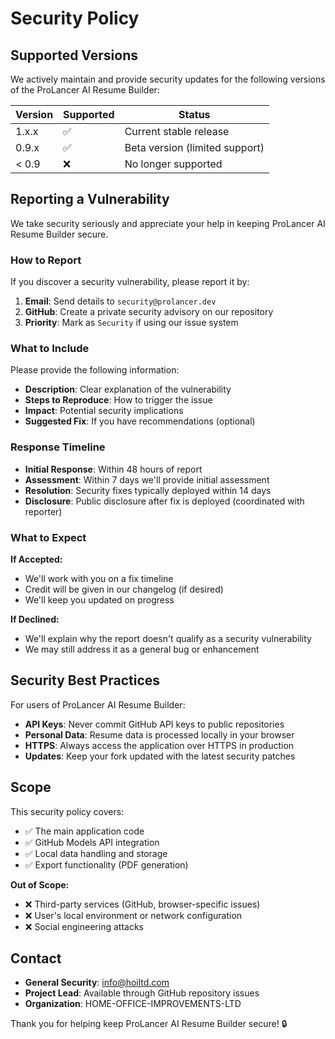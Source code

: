 # Security Policy

## Supported Versions

We actively maintain and provide security updates for the following versions of the ProLancer AI Resume Builder:

| Version | Supported          | Status |
| ------- | ------------------ | ------ |
| 1.x.x   | :white_check_mark: | Current stable release |
| 0.9.x   | :white_check_mark: | Beta version (limited support) |
| < 0.9   | :x:                | No longer supported |

## Reporting a Vulnerability

We take security seriously and appreciate your help in keeping ProLancer AI Resume Builder secure.

### How to Report

If you discover a security vulnerability, please report it by:

1. **Email**: Send details to `security@prolancer.dev` 
2. **GitHub**: Create a private security advisory on our repository
3. **Priority**: Mark as `Security` if using our issue system

### What to Include

Please provide the following information:
- **Description**: Clear explanation of the vulnerability
- **Steps to Reproduce**: How to trigger the issue
- **Impact**: Potential security implications
- **Suggested Fix**: If you have recommendations (optional)

### Response Timeline

- **Initial Response**: Within 48 hours of report
- **Assessment**: Within 7 days we'll provide initial assessment
- **Resolution**: Security fixes typically deployed within 14 days
- **Disclosure**: Public disclosure after fix is deployed (coordinated with reporter)

### What to Expect

**If Accepted:**
- We'll work with you on a fix timeline
- Credit will be given in our changelog (if desired)
- We'll keep you updated on progress

**If Declined:**
- We'll explain why the report doesn't qualify as a security vulnerability
- We may still address it as a general bug or enhancement

## Security Best Practices

For users of ProLancer AI Resume Builder:

- **API Keys**: Never commit GitHub API keys to public repositories
- **Personal Data**: Resume data is processed locally in your browser
- **HTTPS**: Always access the application over HTTPS in production
- **Updates**: Keep your fork updated with the latest security patches

## Scope

This security policy covers:
- ✅ The main application code
- ✅ GitHub Models API integration
- ✅ Local data handling and storage
- ✅ Export functionality (PDF generation)

**Out of Scope:**
- ❌ Third-party services (GitHub, browser-specific issues)
- ❌ User's local environment or network configuration
- ❌ Social engineering attacks

## Contact

- **General Security**: info@hoiltd.com
- **Project Lead**: Available through GitHub repository issues
- **Organization**: HOME-OFFICE-IMPROVEMENTS-LTD

Thank you for helping keep ProLancer AI Resume Builder secure! 🔒
